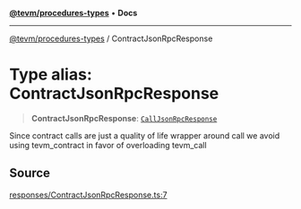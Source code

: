 [**@tevm/procedures-types**](../README.md) • **Docs**

***

[@tevm/procedures-types](../globals.md) / ContractJsonRpcResponse

# Type alias: ContractJsonRpcResponse

> **ContractJsonRpcResponse**: [`CallJsonRpcResponse`](CallJsonRpcResponse.md)

Since contract calls are just a quality of life wrapper around call we avoid using tevm_contract
in favor of overloading tevm_call

## Source

[responses/ContractJsonRpcResponse.ts:7](https://github.com/evmts/tevm-monorepo/blob/main/packages/procedures-types/src/responses/ContractJsonRpcResponse.ts#L7)

